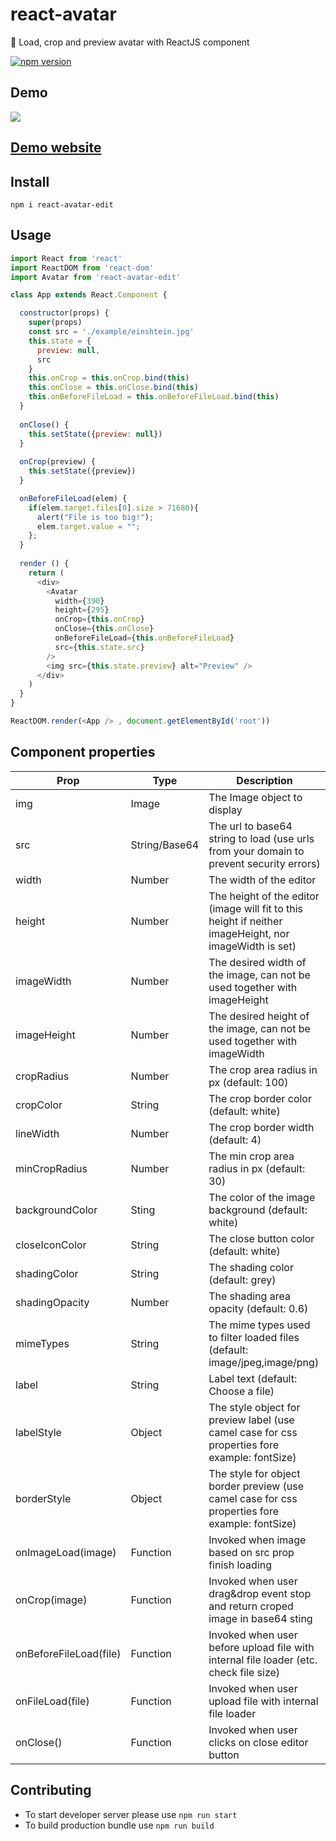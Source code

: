# react-avatar
👤 Load, crop and preview avatar with ReactJS component 

[![npm version](https://badge.fury.io/js/react-avatar-edit.svg)](https://badge.fury.io/js/react-avatar-edit)

## Demo

![](https://media.giphy.com/media/3o7aD1fCeJxzNu2uYg/giphy.gif)

## [Demo website](https://kirill3333.github.io/react-avatar/)

## Install

```npm i react-avatar-edit```

## Usage

```javascript
import React from 'react'
import ReactDOM from 'react-dom'
import Avatar from 'react-avatar-edit'

class App extends React.Component {

  constructor(props) {
    super(props)
    const src = './example/einshtein.jpg'
    this.state = {
      preview: null,
      src
    }
    this.onCrop = this.onCrop.bind(this)
    this.onClose = this.onClose.bind(this)
    this.onBeforeFileLoad = this.onBeforeFileLoad.bind(this)
  }
  
  onClose() {
    this.setState({preview: null})
  }
  
  onCrop(preview) {
    this.setState({preview})
  }

  onBeforeFileLoad(elem) {
    if(elem.target.files[0].size > 71680){
      alert("File is too big!");
      elem.target.value = "";
    };
  }
  
  render () {
    return (
      <div>
        <Avatar
          width={390}
          height={295}
          onCrop={this.onCrop}
          onClose={this.onClose}
          onBeforeFileLoad={this.onBeforeFileLoad}
          src={this.state.src}
        />
        <img src={this.state.preview} alt="Preview" />
      </div>
    )
  }
}

ReactDOM.render(<App /> , document.getElementById('root'))
```

## Component properties

| Prop                   | Type             | Description
| ---------------------- | ---------------- | ---------------
| img                    | Image            | The Image object to display
| src                    | String/Base64    | The url to base64 string to load (use urls from your domain to prevent security errors)
| width                  | Number           | The width of the editor
| height                 | Number           | The height of the editor (image will fit to this height if neither imageHeight, nor imageWidth is set)
| imageWidth             | Number           | The desired width of the image, can not be used together with imageHeight
| imageHeight            | Number           | The desired height of the image, can not be used together with imageWidth
| cropRadius             | Number           | The crop area radius in px (default: 100)
| cropColor              | String           | The crop border color (default: white)
| lineWidth              | Number           | The crop border width (default: 4)
| minCropRadius          | Number           | The min crop area radius in px (default: 30)
| backgroundColor        | Sting            | The color of the image background (default: white)
| closeIconColor         | String           | The close button color (default: white)
| shadingColor           | String           | The shading color (default: grey)
| shadingOpacity         | Number           | The shading area opacity (default: 0.6)
| mimeTypes              | String           | The mime types used to filter loaded files (default: image/jpeg,image/png)
| label                  | String           | Label text (default: Choose a file)
| labelStyle             | Object           | The style object for preview label (use camel case for css properties fore example: fontSize)
| borderStyle            | Object           | The style for object border preview (use camel case for css properties fore example: fontSize)
| onImageLoad(image)     | Function         | Invoked when image based on src prop finish loading
| onCrop(image)          | Function         | Invoked when user drag&drop event stop and return croped image in base64 sting
| onBeforeFileLoad(file) | Function         | Invoked when user before upload file with internal file loader (etc. check file size)
| onFileLoad(file)       | Function         | Invoked when user upload file with internal file loader
| onClose()              | Function         | Invoked when user clicks on close editor button

## Contributing

* To start developer server please use ```npm run start```
* To build production bundle use ```npm run build```
